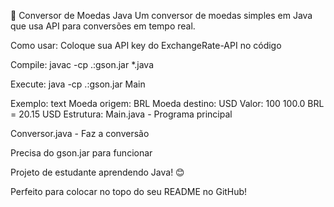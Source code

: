 💱 Conversor de Moedas Java
Um conversor de moedas simples em Java que usa API para conversões em tempo real.

Como usar:
Coloque sua API key do ExchangeRate-API no código

Compile: javac -cp .:gson.jar *.java

Execute: java -cp .:gson.jar Main

Exemplo:
text
Moeda origem: BRL
Moeda destino: USD
Valor: 100
100.0 BRL = 20.15 USD
Estrutura:
Main.java - Programa principal

Conversor.java - Faz a conversão

Precisa do gson.jar para funcionar

Projeto de estudante aprendendo Java! 😊

Perfeito para colocar no topo do seu README no GitHub!

